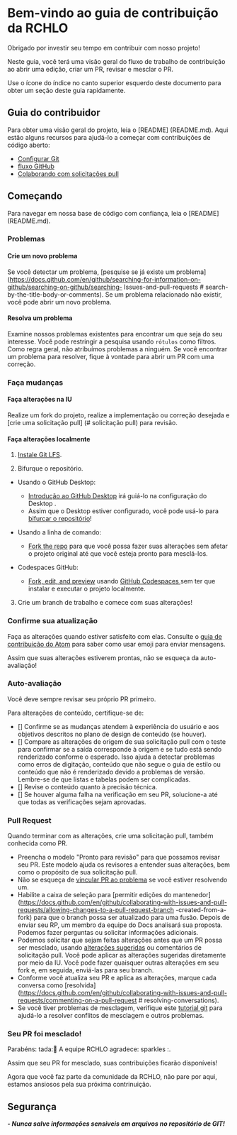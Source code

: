 # Bem-vindo ao guia de contribuição da RCHLO

Obrigado por investir seu tempo em contribuir com nosso projeto! 

Neste guia, você terá uma visão geral do fluxo de trabalho de contribuição ao abrir uma edição, criar um PR, revisar e mesclar o PR.

Use o ícone do índice no canto superior esquerdo deste documento para obter um seção deste guia rapidamente.

## Guia do contribuidor

Para obter uma visão geral do projeto, leia o [README] (README.md). Aqui estão alguns recursos para ajudá-lo a começar com contribuições de código aberto:

- [Configurar Git](https://docs.github.com/en/get-started/quickstart/set-up-git)
- [fluxo GitHub](https://docs.github.com/en/get-started/quickstart/github-flow)
- [Colaborando com solicitações pull](https://docs.github.com/en/github/collaborating-with-pull-requests)

## Começando

Para navegar em nossa base de código com confiança, leia o [README] (README.md).

### Problemas

#### Crie um novo problema

Se você detectar um problema, [pesquise se já existe um problema](https://docs.github.com/en/github/searching-for-information-on-github/searching-on-github/searching- Issues-and-pull-requests # search-by-the-title-body-or-comments). 
Se um problema relacionado não existir, você pode abrir um novo problema.

#### Resolva um problema

Examine nossos problemas existentes para encontrar um que seja do seu interesse. 
Você pode restringir a pesquisa usando `rótulos` como filtros. 
Como regra geral, não atribuímos problemas a ninguém. Se você encontrar um problema para resolver, fique à vontade para abrir um PR com uma correção.

### Faça mudanças


#### Faça alterações na IU

Realize um fork do projeto, realize a implementação ou correção desejada e [crie uma solicitação pull] (# solicitação pull) para revisão.

#### Faça alterações localmente

1. [Instale Git LFS](https://docs.github.com/en/github/managing-large-files/versioning-large-files/installing-git-large-file-storage).

2. Bifurque o repositório.
- Usando o GitHub Desktop:
  - [Introdução ao GitHub Desktop](https://docs.github.com/en/desktop/installing-and-configuring-github-desktop/getting-started-with-github-desktop) irá guiá-lo na configuração do Desktop .
  - Assim que o Desktop estiver configurado, você pode usá-lo para [bifurcar o repositório](https://docs.github.com/en/desktop/contributing-and-collaborating-using-github-desktop/cloning-and-forking-repositories-from-github-desktop)!

- Usando a linha de comando:
  - [Fork the repo](https://docs.github.com/en/github/getting-started-with-github/fork-a-repo#fork-an-example-repository) para que você possa fazer suas alterações sem afetar o projeto original até que você esteja pronto para mesclá-los.

- Codespaces GitHub:
  - [Fork, edit, and preview](https://docs.github.com/en/free-pro-team@latest/github/developing-online-with-codespaces/creating-a-codespace) usando [GitHub Codespaces ](https://github.com/features/codespaces) sem ter que instalar e executar o projeto localmente.

3. Crie um branch de trabalho e comece com suas alterações!

### Confirme sua atualização

Faça as alterações quando estiver satisfeito com elas. Consulte o [guia de contribuição do Atom](https://github.com/atom/atom/blob/master/CONTRIBUTING.md#git-commit-messages) para saber como usar emoji para enviar mensagens.

Assim que suas alterações estiverem prontas, não se esqueça da auto-avaliação!

### Auto-avaliação

Você deve sempre revisar seu próprio PR primeiro.

Para alterações de conteúdo, certifique-se de:

- [] Confirme se as mudanças atendem à experiência do usuário e aos objetivos descritos no plano de design de conteúdo (se houver).
- [] Compare as alterações de origem de sua solicitação pull com o teste para confirmar se a saída corresponde à origem e se tudo está sendo renderizado conforme o esperado. Isso ajuda a detectar problemas como erros de digitação, conteúdo que não segue o guia de estilo ou conteúdo que não é renderizado devido a problemas de versão. Lembre-se de que listas e tabelas podem ser complicadas.
- [] Revise o conteúdo quanto à precisão técnica.
- [] Se houver alguma falha na verificação em seu PR, solucione-a até que todas as verificações sejam aprovadas.

### Pull Request

Quando terminar com as alterações, crie uma solicitação pull, também conhecida como PR.
- Preencha o modelo "Pronto para revisão" para que possamos revisar seu PR. Este modelo ajuda os revisores a entender suas alterações, bem como o propósito de sua solicitação pull.
- Não se esqueça de [vincular PR ao problema](https://docs.github.com/en/issues/tracking-your-work-with-issues/linking-a-pull-request-to-an-issue ) se você estiver resolvendo um.
- Habilite a caixa de seleção para [permitir edições do mantenedor](https://docs.github.com/en/github/collaborating-with-issues-and-pull-requests/allowing-changes-to-a-pull-request-branch -created-from-a-fork) para que o branch possa ser atualizado para uma fusão.
Depois de enviar seu RP, um membro da equipe do Docs analisará sua proposta. Podemos fazer perguntas ou solicitar informações adicionais.
- Podemos solicitar que sejam feitas alterações antes que um PR possa ser mesclado, usando [alterações sugeridas](https://docs.github.com/en/github/collaborating-with-issues-and-pull-requests/incorporating-feedback-in-your-pull-request) ou comentários de solicitação pull. Você pode aplicar as alterações sugeridas diretamente por meio da IU. Você pode fazer quaisquer outras alterações em seu fork e, em seguida, enviá-las para seu branch.
- Conforme você atualiza seu PR e aplica as alterações, marque cada conversa como [resolvida](https://docs.github.com/en/github/collaborating-with-issues-and-pull-requests/commenting-on-a-pull-request # resolving-conversations).
- Se você tiver problemas de mesclagem, verifique este [tutorial git](https://lab.github.com/githubtraining/managing-merge-conflicts) para ajudá-lo a resolver conflitos de mesclagem e outros problemas.

### Seu PR foi mesclado!

Parabéns: tada::tada: A equipe RCHLO agradece: sparkles :. 

Assim que seu PR for mesclado, suas contribuições ficarão disponíveis!

Agora que você faz parte da comunidade da RCHLO, não pare por aqui, estamos ansiosos pela sua próxima contrinuição.

## Segurança

***- Nunca salve informações sensiveis em arquivos no repositório de GIT!***
